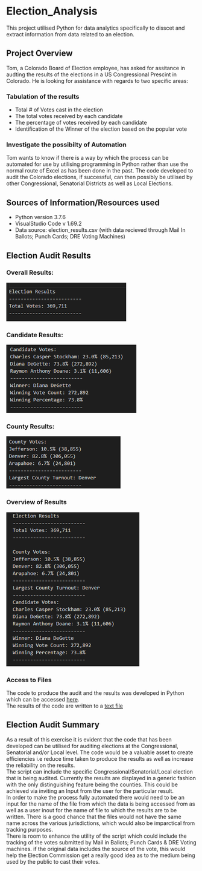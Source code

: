 # Election_Analysis
This project utilised Python for data analytics specifically to disscet and extract information from data related to an election.
## Project Overview
Tom, a Colorado Board of Election employee, has asked for assitance in audting the results of the elections in a US Congressional Prescint in Colorado. He is looking for assistance with regards to two specific areas:
### Tabulation of the results
- Total # of Votes cast in the election
- The total votes received by each candidate
- The percentage of votes received by each candidate
- Identification of the Winner of the election based on the popular vote
### Investigate the possibilty of Automation
Tom wants to know if there is a way by which the process can be automated for use by utilising programming in Python rather than use the normal route of Excel as has been done in the past. The code developed to audit the Colorado elections, if successful, can then possibly be utilised by other Congressional, Senatorial Districts as well as Local Elections.
## Sources of Information/Resources used
- Python version 3.7.6
- VisualStudio Code v 1.69.2
- Data source: election_results.csv (with data recieved through Mail In Ballots; Punch Cards; DRE Voting Machines)
## Election Audit Results
### Overall Results:
![Overall results](https://github.com/lallben/Election_Analysis/blob/main/screenshot_text%20file_results_1.png)<br>
### Candidate Results:
![Candidate results](https://github.com/lallben/Election_Analysis/blob/main/screenshot_text%20file_results_3.png)<br>
### County Results:
![County results](https://github.com/lallben/Election_Analysis/blob/main/screenshot_text%20file_results_2.png)<br>
### Overview of Results
![Summary results](https://github.com/lallben/Election_Analysis/blob/main/screenshot_text%20file_results.png)<br>
### Access to Files
The code to produce the audit and the results was developed in Python which can be accessed [here](https://github.com/lallben/Election_Analysis/blob/main/PyPoll.py).<br>
The results of the code are written to a [text file](https://github.com/lallben/Election_Analysis/blob/main/Analysis/election_analysis.txt)<br>
## Election Audit Summary
As a result of this exercise it is evident that the code that has been developed can be utilised for auditing elections at the Congressional, Senatorial and/or Local level. The code would be a valuable asset to create efficiencies i.e reduce time taken to produce the results as well as increase the reliability on the results.<br>
The script can include the specific Congressional/Senatorial/Local election that is being audited. Currently the results are displayed in a generic fashion with the only distinguishing feature being the counties. This could be achieved via inviting an Input from the user for the particular result.<br>
In order to make the process fully automated there would need to be an input for the name of the file from which the data is being accessed from as well as a user inout for the name of file to which the results are to be written. There is a good chance that the files would not have the same name across the various jurisdictions, which would also be imparctical from tracking purposes.<br> 
There is room to enhance the utility of the script which could include the tracking of the votes submitted by Mail in Ballots; Punch Cards & DRE Voting machines. if the original data includes the source of the vote, this would help the Election Commission get a really good idea as to the medium being used by the public to cast their votes.
